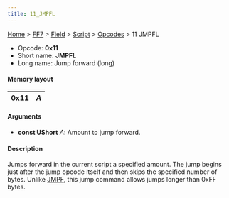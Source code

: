 ```yaml
---
title: 11_JMPFL
---
```


[Home](../../../../index.md) > [FF7](../../../../FF7.md) > [Field](../../../Field.md) > [Script](../../Script.md) > [Opcodes](../Opcodes.md) > 11 JMPFL

-   Opcode: **0x11**
-   Short name: **JMPFL**
-   Long name: Jump forward (long)

#### Memory layout

| 0x11 | *A* |
|------|-----|

#### Arguments

-   **const UShort** *A*: Amount to jump forward.

#### Description

Jumps forward in the current script a specified amount. The jump begins just after the jump opcode itself and then skips the specified number of bytes. Unlike [JMPF](10_JMPF.md), this jump command allows jumps longer than 0xFF bytes.
